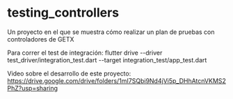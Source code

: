 # testing_controllers

Un proyecto en el que se muestra cómo realizar un plan de pruebas con controladores de GETX

Para correr el test de integración:
flutter drive --driver test_driver/integration_test.dart --target integration_test/app_test.dart

Video sobre el desarrollo de este proyecto:
https://drive.google.com/drive/folders/1mI7SQbi9Nd4jVi5p_DHhAtcnVKMS2PhZ?usp=sharing